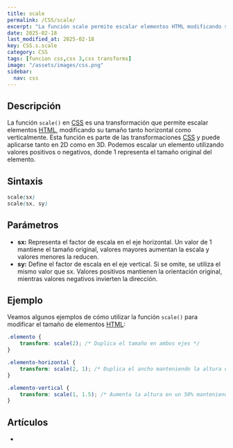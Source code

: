 ```yaml
---
title: scale
permalink: /CSS/scale/
excerpt: "La función scale permite escalar elementos HTML modificando su tamaño horizontal y verticalmente."
date: 2025-02-18
last_modified_at: 2025-02-18
key: CSS.s.scale
category: CSS
tags: [funcion css,css 3,css transforms]
image: "/assets/images/css.png"
sidebar:
  nav: css
---
```


## Descripción


La función `scale()` en [CSS](https://www.manualweb.net/css/) es una transformación que permite escalar elementos [HTML](https://www.manualweb.net/html/), modificando su tamaño tanto horizontal como verticalmente. Esta función es parte de las transformaciones [CSS](https://www.manualweb.net/css/) y puede aplicarse tanto en 2D como en 3D. Podemos escalar un elemento utilizando valores positivos o negativos, donde 1 representa el tamaño original del elemento.


## Sintaxis


```css
scale(sx)
scale(sx, sy)
```


## Parámetros

- **sx:** Representa el factor de escala en el eje horizontal. Un valor de 1 mantiene el tamaño original, valores mayores aumentan la escala y valores menores la reducen.
- **sy:** Define el factor de escala en el eje vertical. Si se omite, se utiliza el mismo valor que sx. Valores positivos mantienen la orientación original, mientras valores negativos invierten la dirección.

## Ejemplo


Veamos algunos ejemplos de cómo utilizar la función `scale()` para modificar el tamaño de elementos [HTML](https://www.manualweb.net/html/):


```css
.elemento {
    transform: scale(2); /* Duplica el tamaño en ambos ejes */
}

.elemento-horizontal {
    transform: scale(2, 1); /* Duplica el ancho manteniendo la altura original */
}

.elemento-vertical {
    transform: scale(1, 1.5); /* Aumenta la altura en un 50% manteniendo el ancho */
}
```


## Artículos

- 
